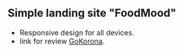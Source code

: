 ## Simple landing site "FoodMood"

- Responsive design for all devices.
- link for review [GoKorona](https://alexsey92.github.io/FoodMood/).
